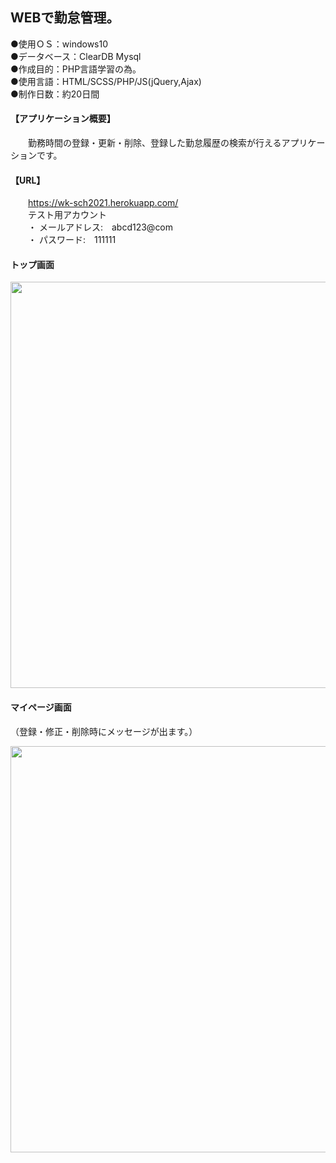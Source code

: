 ## WEBで勤怠管理。  
  
●使用ＯＳ：windows10  
●データベース：ClearDB Mysql  
●作成目的：PHP言語学習の為。  
●使用言語：HTML/SCSS/PHP/JS(jQuery,Ajax)  
●制作日数：約20日間

#### 【アプリケーション概要】　
&emsp;&emsp;勤務時間の登録・更新・削除、登録した勤怠履歴の検索が行えるアプリケーションです。 
#### 【URL】　
&emsp;&emsp;https://wk-sch2021.herokuapp.com/<br> 
&emsp;&emsp;テスト用アカウント<br>
&emsp;&emsp;・ メールアドレス:&emsp;abcd123@com<br>
&emsp;&emsp;・ パスワード:&emsp;111111<br>


#### トップ画面 
  
<img src="https://user-images.githubusercontent.com/73923419/104114721-f5b69100-534a-11eb-9a40-6933f1aea9ad.png" width="650px">
  
#### マイページ画面
（登録・修正・削除時にメッセージが出ます。）  

  
<img src="https://user-images.githubusercontent.com/73923419/104116314-d1fb4700-535a-11eb-8193-a52d5447878d.png" width="650px">


